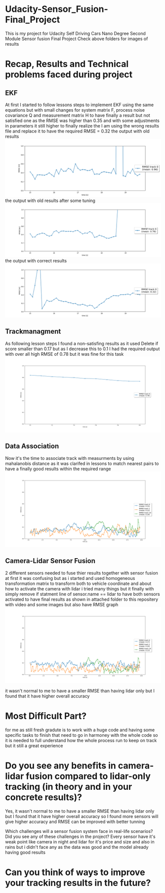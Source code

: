 # Udacity-Sensor_Fusion-Final_Project
This is my project for Udacity Self Driving Cars Nano Degree Second Module Sensor fusion Final Project
Check above folders for images of results
# Recap, Results and Technical problems faced during project
## EKF
At first I started to follow lessons steps to implement EKF using the same equations but with small changes for system matrix F, process noise covariance Q and measurement matrix H to have finally a result but not satisfied one as the RMSE was higher than 0.35 and with some adjustments in parameters it still higher to finally realize the I am using the wrong results file and replace it to have the required RMSE = 0.32
the output with old results
<img src='1_EKF Outpuut/EKF_using old results.png'/>
the output with old results after some tuning
<img src='1_EKF Outpuut/EKF_using old results_and tune some parameters.png'/>
the output with correct results
<img src='1_EKF Outpuut/EKF_32_with in range after used right results.png'/>

## Trackmanagment
As following lesson steps I found a non-satisfing results as it used Delete if score smaller than 0.17 but as I decrease this to 0.1 I had the required output with over all high RMSE of 0.78 but it was fine for this task
<img src='2_Trackmanagment/Trackmanagement_RMSE_78.png'/>

## Data Association
Now it's the time to associate track with measurments by using mahalanobis distance as it was clarifed in lessons to match nearest pairs to have a finally good results within the required range
<img src='3_Data Association/Association_RSME_Graph.png'/>

## Camera-Lidar Sensor Fusion
2 different sensors needed to fuse thier results together with sensor fusion at first it was confusing but as i started and used homogeneous transformation matrix to transform both to vehicle coordinate and about how to activate the camera with lidar i tried many things but it finally with simply remove if statment line of sensor.name == lidar to have both sensors activated
to have final results as shown in attached folder to this repositery with video and some images
but also have RMSE graph
<img src='4_Sensor Fusion Output/RSME_Graph.png'/>

it wasn't normal to me to have a smaller RMSE than having lidar only but I found that it have higher overall accuracy

# Most Difficult Part?
for me as still fresh gradute is to work with a huge code and having some specific tasks to finish that need to go in harmoney with the whole code 
so it is needed to full understand how the whole process run to keep on track but it still a great experience

# Do you see any benefits in camera-lidar fusion compared to lidar-only tracking (in theory and in your concrete results)?
Yes, it wasn't normal to me to have a smaller RMSE than having lidar only but I found that it have higher overall accuracy
so I found more sensors will give higher accuracy and RMSE can be improved with better tunning

Which challenges will a sensor fusion system face in real-life scenarios? Did you see any of these challenges in the project?
Every sensor have it's weak point like camera in night and lidar for it's price and size and also in rains
but i didn't face any as the data was good and the model already having good results

# Can you think of ways to improve your tracking results in the future?
